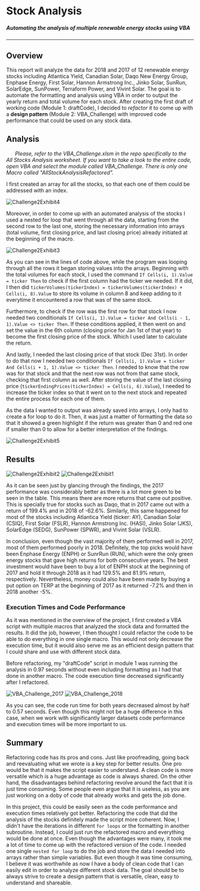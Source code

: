 # Stock Analysis
##### Automating the analysis of multiple renewable energy stocks using VBA
---

## Overview
This report will analyze the data for 2018 and 2017 of 12 renewable energy stocks including Atlantica Yield, Canadian Solar, Daqo New Energy Group, Enphase Energy, First Solar, Hannon Armstrong Inc., Jinko Solar, SunRun, SolarEdge, SunPower, Terraform Power, and Vivint Solar. The goal is to automate the formatting and analysis using VBA in order to output the yearly return and total volume for each stock. After creating the first draft of working code (Module 1: draftCode), I decided to *refactor* it to come up with a **design pattern** (Module 2: VBA_Challenge) with improved code performance that could be used on any stock data.

## Analysis 
&nbsp;&nbsp;&nbsp;&nbsp;&nbsp;&nbsp;*Please, refer to the VBA_Challenge.xlsm in the repo specifically to the All Stocks Analysis worksheet. If you want to take a look to the entire code, open VBA and select the module called VBA_Challenge. There is only one Macro called "AllStockAnalysisRefactored".*

I first created an array for all the stocks, so that each one of them could be addressed with an index. 

![Challenge2Exhibit4](https://user-images.githubusercontent.com/83378141/119200473-009cd300-ba5b-11eb-985a-21bee79ee2e2.png)

Moreover, in order to come up with an automated analysis of the stocks I used a nested for loop that went through all the data, starting from the second row to the last one, storing the necessary information into arrays (total volume, first closing price, and last closing price) already initiated at the beginning of the macro. 

![Challenge2Exhibit3](https://user-images.githubusercontent.com/83378141/119200245-8d935c80-ba5a-11eb-9071-b0d85923326f.png)

As you can see in the lines of code above, while the program was looping through all the rows it began storing values into the arrays. Beginning with the total volumes for each stock, I used the command `If Cells(i, 1).Value = ticker Then` to check if the first column had the ticker we needed. If it did, I then did `tickerVolumes(tickerIndex) = tickerVolumes(tickerIndex) + Cells(i, 8).Value` to store its volume in column 8 and keep adding to it everytime it encountered a row that was of the same stock. 

Furthermore, to check if the row was the first row for that stock I now needed two conditionals `If Cells(i, 1).Value = ticker And Cells(i - 1, 1).Value <> ticker Then`. If these conditions applied, it then went on and set the value in the 6th column (closing price for Jan 1st of that year) to become the first closing price of the stock. Which I used later to calculate the return. 

And lastly, I needed the last closing price of that stock (Dec 31st). In order to do that now I needed two conditionals `If Cells(i, 1).Value = ticker And Cells(i + 1, 1).Value <> ticker Then`. I needed to know that the row was for that stock and that the next row was not from that same stock, checking that first column as well. After storing the value of the last closing price (`tickerEndingPrices(tickerIndex) = Cells(i, 6).Value`), I needed to increase the ticker index so that it went on to the next stock and repeated the entire process for each one of them. 

As the data I wanted to output was already saved into arrays, I only had to create a for loop to do it. Then, it was just a matter of formatting the data so that it showed a green highlight if the return was greater than 0 and red one if smaller than 0 to allow for a better interpretation of the findings.

![Challenge2Exhibit5](https://user-images.githubusercontent.com/83378141/119203477-1f9e6380-ba61-11eb-86d6-6a6fb2a7a83d.png)



## Results

![Challenge2Exhibit2](https://user-images.githubusercontent.com/83378141/119198757-ddbcef80-ba57-11eb-86bc-91491bb47286.png)
![Challenge2Exhibit1](https://user-images.githubusercontent.com/83378141/119198611-9cc4db00-ba57-11eb-88e5-ef5b0d346ace.png)

As it can be seen just by glancing through the findings, the 2017 performance was considerably better as there is a lot more green to be seen in the table. This means there are more returns that came out positive. This is specially true for stocks such as Daqo, that in 2017 came out with a return of 199.4% and in 2018 of -62.6%. Similarly, this same happened for most of the stocks including Atlantica Yield (ticker: AY), Canadian Solar (CSIQ), First Solar (FSLR), Hannon Armstrong Inc. (HASI), Jinko Solar (JKS), SolarEdge (SEDG), SunPower (SPWR), and Vivint Solar (VSLR). 

In conclusion, even though the vast majority of them performed well in 2017, most of them performed poorly in 2018. Definitely, the top picks would have been Enphase Energy (ENPH) or SunrRun (RUN), which were the only green energy stocks that gave high returns for both consecutive years. The best investment would have been to buy a lot of ENPH stock at the beginning of 2017 and hold it through 2018 as it had 129.5% and 81.9% return, respectively. Nevertheless, money could also have been made by buying a put option on TERP at the beginning of 2017 as it returned -7.2% and then in 2018 another -5%. 

### Execution Times and Code Performance

As it was mentioned in the overview of the project, I first created a VBA script with multiple macros that analyzed the stock data and formatted the results. It did the job, however, I then thought I could refactor the code to be able to do everything in one single macro. This would not only decrease the execution time, but it would also serve me as an efficient design pattern that I could share and use with different stock data. 

Before refactoring, my "draftCode" script in module 1 was running the analysis in 0.97 seconds without even including formatting as I had that done in another macro. The code execution time decreased significantly after I refactored. 

![VBA_Challenge_2017](https://user-images.githubusercontent.com/83378141/119248253-e8fa4300-bb5d-11eb-8db7-459de88b40a6.png)
![VBA_Challenge_2018](https://user-images.githubusercontent.com/83378141/119248258-ed266080-bb5d-11eb-8181-c9fff2046f4a.png)

As you can see, the code run time for both years decreased almost by half to 0.57 seconds. Even though this might not be a huge difference in this case, when we work with significantly larger datasets code performance and execution times will be more important to us. 

## Summary

Refactoring code has its pros and cons. Just like proofreading, going back and reevaluating what we wrote is a key step for better results. One pro would be that it makes the script easier to understand. A clean code is more versatile which is a huge advantage as code is always shared. On the other hand, the disadvantages behind refactoring revolve around the fact that it is just time consuming. Some people even argue that it is useless, as you are just working on a doby of code that already works and gets the job done.  

In this project, this could be easily seen as the code performance and execution times relatively got better. Refactoring the code that did the analysis of the stocks definitely made the script more coherent. Now, I didn't have the iterations in different `for loops` or the formatting in another subroutine. Instead, I could just run the refactored macro and everything would be done at once. Even though the advantages were many, it took me a lot of time to come up with the refactored version of the code. I needed one single `nested for loop` to do the job and store the data I needed into arrays rather than simple variables. But even though it was time consuming, I believe it was worthwhile as now I have a body of clean code that I can easily edit in order to analyze different stock data. The goal should be to always strive to create a design pattern that is versatile, clean, easy to understand and shareable. 
